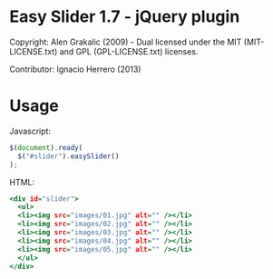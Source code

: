 Easy Slider 1.7 - jQuery plugin
===============================
Copyright: Alen Grakalic (2009) - Dual licensed under the MIT (MIT-LICENSE.txt) and GPL (GPL-LICENSE.txt) licenses.

Contributor: Ignacio Herrero (2013)


Usage
=====
Javascript:
~~~~.js
$(document).ready(
  $("#slider").easySlider()
);
~~~~

HTML:
~~~~.html
<div id="slider">
  <ul>
  <li><img src="images/01.jpg" alt="" /></li>
  <li><img src="images/02.jpg" alt="" /></li>
  <li><img src="images/03.jpg" alt="" /></li>
  <li><img src="images/04.jpg" alt="" /></li>
  <li><img src="images/05.jpg" alt="" /></li>
  </ul>
</div>
~~~~
